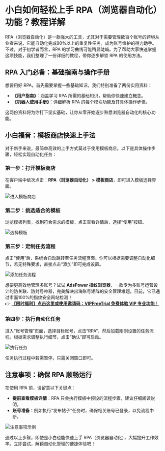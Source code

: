 # 小白如何轻松上手 RPA（浏览器自动化）功能？教程详解

RPA（浏览器自动化）是一款强大的工具，尤其对于需要管理数百个账号的跨境从业者来说，它能自动化完成90%以上的重复性任务，成为账号维护的得力助手。不过，对于初学者而言，RPA 的学习曲线可能稍显陡峭。为了帮助大家快速掌握这项技能，我们整理了一份详细的教程，带你逐步解锁 RPA 的使用方法。

## RPA 入门必备：基础指南与操作手册

想要用好 RPA，首先需要掌握一些基础知识。我们特别准备了两份实用资料：

- **《用户指南》**：涵盖学习 RPA 所需的基础知识，帮助你快速建立概念。
- **《机器人使用手册》**：详细解析 RPA 的每个模块功能及其具体操作步骤。

这两份资料将为你打下坚实基础，让你从零开始逐步熟悉浏览器自动化的核心功能。

## 小白福音：模板商店快速上手法

对于新手来说，最简单高效的上手方式莫过于使用模板商店。以下是具体操作步骤，轻松实现自动化任务：

### 第一步：打开模板商店

在客户端中依次点击：**RPA（浏览器自动化） > 模板商店**，即可进入模板选择界面。

![进入模板商店](https://198301.xyz/img/8207844311.webp)

### 第二步：挑选适合的模板

浏览模板列表，找到符合需求的模板，点击查看详情后，选择“使用”按钮。

![选择模板](https://198301.xyz/img/40513842172290.webp)

### 第三步：定制任务流程

点击“使用”后，系统会自动跳转至任务流程页面。你可以根据需要调整自动化细节，若无特殊要求，直接点击“添加”即可完成设置。

![添加任务流程](https://198301.xyz/img/256593097985.webp)

想要更高效地管理多账号？试试 **AdsPower 指纹浏览器**，一款专为多账号运营设计的防关联、防封号神器，完美解决出海账号矩阵的安全管理难题。目前，它已通过市面100%的指纹安全网站检测！  
👉 **[【限时福利】点击这里或使用邀请码：VIPFreeTrial 免费体验 VIP 专业功能！](https://bit.ly/adspower_free)**

### 第四步：执行自动化任务

进入“账号管理”页面，选择目标账号，点击“RPA”，然后加载刚刚设置的任务流程。根据需求调整执行细节，点击“确认”即可启动。

![执行任务](https://198301.xyz/img/441089670121846.webp)

任务执行过程中若需暂停，只需关闭窗口即可。

## 注意事项：确保 RPA 顺畅运行

在使用 RPA 前，请留意以下关键点：

- **提前查看模板详情**：RPA 只会执行模板中预设的流程步骤，建议仔细阅读说明。
- **账号准备**：例如执行“发布帖子”任务时，确保相关账号已登录，以免流程中断。

![注意事项示例](https://198301.xyz/img/1611266194.webp)

通过以上步骤，即使是小白也能快速上手 RPA（浏览器自动化），大幅提升工作效率。立即尝试，解锁自动化管理的便捷体验吧！